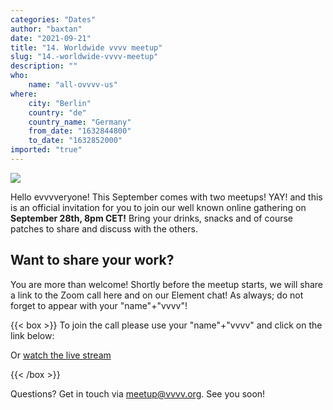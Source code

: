 ```yaml
---
categories: "Dates"
author: "baxtan"
date: "2021-09-21"
title: "14. Worldwide vvvv meetup"
slug: "14.-worldwide-vvvv-meetup"
description: ""
who: 
    name: "all-ovvvv-us"
where: 
    city: "Berlin"
    country: "de"
    country_name: "Germany"
    from_date: "1632844800"
    to_date: "1632852000"
imported: "true"
---
```



![](14thMeetup.png) 

Hello evvvveryone!
This September comes with two meetups! YAY! and this is an official invitation for you to join our well known online gathering on **September 28th, 8pm CET!** Bring your drinks, snacks and of course patches to share and discuss with the others.

## Want to share your work?
You are more than welcome! Shortly before the meetup starts, we will share a link to the Zoom call here and on our Element chat! As always; do not forget to appear with your "name"+"vvvv"!

{{< box >}}
To join the call please use your "name"+"vvvv" and click on the link below:

[](https://us02web.zoom.us/j/86374295289)

Or [watch the live stream](https://youtu.be/L9zy-dJw-HQ)
{{< /box >}}

Questions? Get in touch via meetup@vvvv.org.
See you soon!